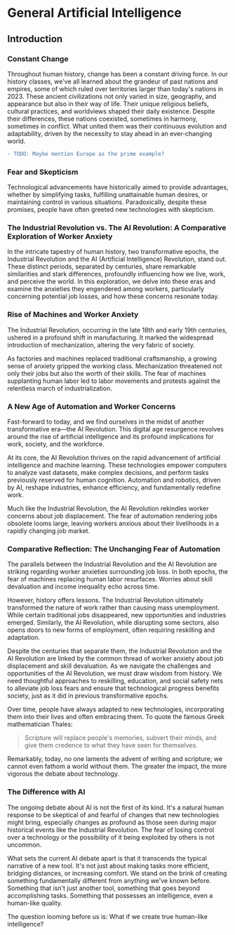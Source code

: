 # General Artificial Intelligence

## Introduction

### Constant Change
Throughout human history, change has been a constant driving force. In our history classes, we've all learned about the grandeur of past nations and empires, some of which ruled over territories larger than today's nations in 2023. These ancient civilizations not only varied in size, geography, and appearance but also in their way of life. Their unique religious beliefs, cultural practices, and worldviews shaped their daily existence. Despite their differences, these nations coexisted, sometimes in harmony, sometimes in conflict. What united them was their continuous evolution and adaptability, driven by the necessity to stay ahead in an ever-changing world.

````diff
- TODO: Maybe mention Europe as the prime example?
````

### Fear and Skepticism
Technological advancements have historically aimed to provide advantages, whether by simplifying tasks, fulfilling unattainable human desires, or maintaining control in various situations. Paradoxically, despite these promises, people have often greeted new technologies with skepticism.

### The Industrial Revolution vs. The AI Revolution: A Comparative Exploration of Worker Anxiety

In the intricate tapestry of human history, two transformative epochs, the Industrial Revolution and the AI (Artificial Intelligence) Revolution, stand out. These distinct periods, separated by centuries, share remarkable similarities and stark differences, profoundly influencing how we live, work, and perceive the world. In this exploration, we delve into these eras and examine the anxieties they engendered among workers, particularly concerning potential job losses, and how these concerns resonate today.

### Rise of Machines and Worker Anxiety

The Industrial Revolution, occurring in the late 18th and early 19th centuries, ushered in a profound shift in manufacturing. It marked the widespread introduction of mechanization, altering the very fabric of society.

As factories and machines replaced traditional craftsmanship, a growing sense of anxiety gripped the working class. Mechanization threatened not only their jobs but also the worth of their skills. The fear of machines supplanting human labor led to labor movements and protests against the relentless march of industrialization.

### A New Age of Automation and Worker Concerns

Fast-forward to today, and we find ourselves in the midst of another transformative era—the AI Revolution. This digital age resurgence revolves around the rise of artificial intelligence and its profound implications for work, society, and the workforce.

At its core, the AI Revolution thrives on the rapid advancement of artificial intelligence and machine learning. These technologies empower computers to analyze vast datasets, make complex decisions, and perform tasks previously reserved for human cognition. Automation and robotics, driven by AI, reshape industries, enhance efficiency, and fundamentally redefine work.

Much like the Industrial Revolution, the AI Revolution rekindles worker concerns about job displacement. The fear of automation rendering jobs obsolete looms large, leaving workers anxious about their livelihoods in a rapidly changing job market.

### Comparative Reflection: The Unchanging Fear of Automation

The parallels between the Industrial Revolution and the AI Revolution are striking regarding worker anxieties surrounding job loss. In both epochs, the fear of machines replacing human labor resurfaces. Worries about skill devaluation and income inequality echo across time.

However, history offers lessons. The Industrial Revolution ultimately transformed the nature of work rather than causing mass unemployment. While certain traditional jobs disappeared, new opportunities and industries emerged. Similarly, the AI Revolution, while disrupting some sectors, also opens doors to new forms of employment, often requiring reskilling and adaptation.

Despite the centuries that separate them, the Industrial Revolution and the AI Revolution are linked by the common thread of worker anxiety about job displacement and skill devaluation. As we navigate the challenges and opportunities of the AI Revolution, we must draw wisdom from history. We need thoughtful approaches to reskilling, education, and social safety nets to alleviate job loss fears and ensure that technological progress benefits society, just as it did in previous transformative epochs.

Over time, people have always adapted to new technologies, incorporating them into their lives and often embracing them. To quote the famous Greek mathematician Thales: 

> Scripture will replace people's memories, subvert their minds, and give them credence to what they have seen for themselves. 

Remarkably, today, no one laments the advent of writing and scripture; we cannot even fathom a world without them. The greater the impact, the more vigorous the debate about technology.

### The Difference with AI
The ongoing debate about AI is not the first of its kind. It's a natural human response to be skeptical of and fearful of changes that new technologies might bring, especially changes as profound as those seen during major historical events like the Industrial Revolution. The fear of losing control over a technology or the possibility of it being exploited by others is not uncommon.

What sets the current AI debate apart is that it transcends the typical narrative of a new tool. It's not just about making tasks more efficient, bridging distances, or increasing comfort. We stand on the brink of creating something fundamentally different from anything we've known before. Something that isn't just another tool, something that goes beyond accomplishing tasks. Something that possesses an intelligence, even a human-like quality.

The question looming before us is: What if we create true human-like intelligence?

